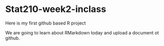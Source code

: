 # Stat210-week2-inclass
Here is my first github based R project

We are going to learn about RMarkdown today and upload a document ot github.

